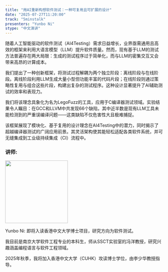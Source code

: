 ```yaml
---
title: "用AI重新构想软件测试：一种可复用且可扩展的设计"
date: "2025-07-27T11:20:00"
track: "5minstalk"
presenters: "Yunbo Ni"
stype: "中文演讲"
---
```


随着人工智能驱动的软件测试（AI4Testing）需求日益增长，业界亟需通用且高效的框架来利用大语言模型（LLM）提升软件质量。然而，现有基于LLM的测试方法普遍存在两大局限：生成的测试程序过于简单化，而与LLM的密集交互又会带来高昂的计算成本。

我们提出了一种创新框架，将测试过程解耦为两个独立阶段：离线阶段与在线阶段。离线阶段利用LLM生成大量小型但功能丰富的代码片段；在线阶段则通过策略性复用与组合这些片段，构建出复杂的测试程序。这种设计显著提升了AI辅助测试的效率和表现力。

我们将该理念具象化为名为LegoFuzz的工具，应用于C编译器测试领域。实验结果令人瞩目：在GCC和LLVM中共发现66个缺陷，其中近半数是现有LLM工具未能检测到的严重误编译问题——这类缺陷不仅危害性大且极难捕捉。

该框架展现了模块化、基于复用的设计理念在AI4Testing中的潜力，同时揭示了超越编译器测试的广阔应用前景。其灵活架构使其能轻松适配各类软件系统，并可无缝集成到工业级持续集成（CI）流程中。

### 讲师:


<img src="https://sessionize.com/image/de01-400o400o2-E7ebZmPfsiUEsffiUdgK9B.png" width="200" /><br/>

Yunbo Ni: 即将入读香港中文大学博士项目，研究方向为软件测试。

我目前是南京大学软件工程专业的本科生，师从SSCT实验室的冯洋教授，研究兴趣涵盖编程语言与软件工程领域。

2025年秋季，我将加入香港中文大学（CUHK）攻读博士学位，由李少华教授指导。

